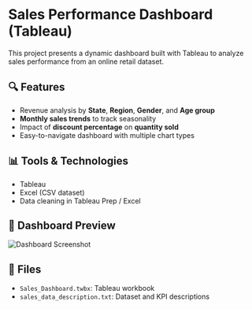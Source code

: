 # Sales Performance Dashboard (Tableau)

This project presents a dynamic dashboard built with Tableau to analyze sales performance from an online retail dataset.

## 🔍 Features
- Revenue analysis by **State**, **Region**, **Gender**, and **Age group**
- **Monthly sales trends** to track seasonality
- Impact of **discount percentage** on **quantity sold**
- Easy-to-navigate dashboard with multiple chart types

## 📊 Tools & Technologies
- Tableau
- Excel (CSV dataset)
- Data cleaning in Tableau Prep / Excel

## 📸 Dashboard Preview

![Dashboard Screenshot](dashboard-screenshot.png)

## 📁 Files
- `Sales_Dashboard.twbx`: Tableau workbook
- `sales_data_description.txt`: Dataset and KPI descriptions



